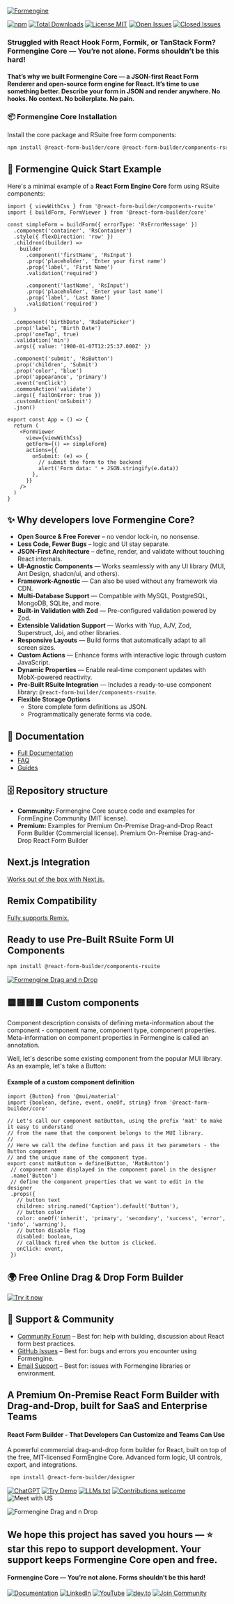 [![Formengine](./readme-assets/Formengine_bigpicture_2.png)](https://formengine.io)
<!-- ==================== FORMENGINE CORE BADGES ==================== -->
[![npm](https://img.shields.io/npm/v/@react-form-builder/core?style=for-the-badge&logo=npm&color=4286F4)](https://www.npmjs.com/package/@react-form-builder/core)
[![Total Downloads](https://img.shields.io/npm/dt/@react-form-builder/core?style=for-the-badge&logo=npm&color=4286F4)](https://www.npmjs.com/package/@react-form-builder/core)
[![License MIT](https://img.shields.io/badge/License-MIT-green?style=for-the-badge)](https://github.com/optimajet/formengine/blob/master/LICENSE)
[![Open Issues](https://img.shields.io/github/issues/optimajet/formengine?style=for-the-badge&logo=github&logoColor=white&color=orange)](https://github.com/optimajet/formengine/issues)
[![Closed Issues](https://img.shields.io/github/issues-closed/optimajet/formengine?style=for-the-badge&logo=github&logoColor=white&color=green)](https://github.com/optimajet/formengine/issues?q=is%3Aissue+is%3Aclosed)
<!-- ================================================================ -->
### Struggled with React Hook Form, Formik, or TanStack Form? Formengine Core — You’re not alone. Forms shouldn’t be this hard!

#### That’s why we built Formengine Core — a JSON-first React Form Renderer and open-source form engine for React. It’s time to use something better. Describe your form in JSON and render anywhere. No hooks. No context. No boilerplate. No pain.

### 📦 Formengine Core Installation  
Install the core package and RSuite free form components:  
 ```bash  
 npm install @react-form-builder/core @react-form-builder/components-rsuite  
 ```  
## 🚀 Formengine Quick Start Example

Here's a minimal example of a **React Form Engine Core** form using RSuite components:

```tsx
import { viewWithCss } from '@react-form-builder/components-rsuite'
import { buildForm, FormViewer } from '@react-form-builder/core'

const simpleForm = buildForm({ errorType: 'RsErrorMessage' })
  .component('container', 'RsContainer')
  .style({ flexDirection: 'row' })
  .children((builder) =>
    builder
      .component('firstName', 'RsInput')
      .prop('placeholder', 'Enter your first name')
      .prop('label', 'First Name')
      .validation('required')

      .component('lastName', 'RsInput')
      .prop('placeholder', 'Enter your last name')
      .prop('label', 'Last Name')
      .validation('required')
  )

  .component('birthDate', 'RsDatePicker')
  .prop('label', 'Birth Date')
  .prop('oneTap', true)
  .validation('min')
  .args({ value: '1900-01-07T12:25:37.000Z' })

  .component('submit', 'RsButton')
  .prop('children', 'Submit')
  .prop('color', 'blue')
  .prop('appearance', 'primary')
  .event('onClick')
  .commonAction('validate')
  .args({ failOnError: true })
  .customAction('onSubmit')
  .json()

export const App = () => {
  return (
    <FormViewer
      view={viewWithCss}
      getForm={() => simpleForm}
      actions={{
        onSubmit: (e) => {
          // submit the form to the backend
          alert('Form data: ' + JSON.stringify(e.data))
        },
      }}
    />
  )
}

 ```
## ✨ Why developers love Formengine Core?

- **Open Source & Free Forever** – no vendor lock-in, no nonsense. 
- **Less Code, Fewer Bugs** – logic and UI stay separate.   
- **JSON-First Architecture** – define, render, and validate without touching React internals.
- **UI-Agnostic Components** — Works seamlessly with any UI library (MUI, Ant Design, shadcn/ui, and others).  
- **Framework-Agnostic** — Can also be used without any framework via CDN.  
- **Multi-Database Support** — Compatible with MySQL, PostgreSQL, MongoDB, SQLite, and more.  
- **Built-in Validation with Zod** — Pre-configured validation powered by Zod.  
- **Extensible Validation Support** — Works with Yup, AJV, Zod, Superstruct, Joi, and other libraries.  
- **Responsive Layouts** — Build forms that automatically adapt to all screen sizes.  
- **Custom Actions** — Enhance forms with interactive logic through custom JavaScript.  
- **Dynamic Properties** — Enable real-time component updates with MobX-powered reactivity.
- **Pre-Built RSuite Integration** — Includes a ready-to-use component library: `@react-form-builder/components-rsuite`.
- **Flexible Storage Options**
  - Store complete form definitions as JSON.  
  - Programmatically generate forms via code.

## 📘 Documentation
- [Full Documentation](https://formengine.io/documentation/)
- [FAQ](https://formengine.io/documentation/category/faq)
- [Guides](https://formengine.io/documentation/category/guides)

## 🗄️ Repository structure
- **Community:** Formengine Core source code and examples for FormEngine Community (MIT license).
- **Premium:** Examples for Premium On-Premise Drag-and-Drop React Form Builder (Commercial license). Premium On-Premise Drag-and-Drop React Form Builder
 
## Next.js Integration
  [Works out of the box with Next.js. ](https://formengine.io/documentation/usage-with-nextjs) 
  
## Remix Compatibility
[Fully supports Remix.](https://formengine.io/documentation/usage-with-remix) 
  
## Ready to use Pre-Built RSuite Form UI Components  
 ```bash  
 npm install @react-form-builder/components-rsuite  
 ```  
[![Formengine Drag and n Drop](./readme-assets/components-ui.png)](https://formengine.io/react-form-components-library)

## 🟦🟥🟨🟩 Custom components

Component description consists of defining meta-information about the component - component name, component type, component properties. Meta-information on component properties in Formengine is called an annotation.

Well, let's describe some existing component from the popular MUI library. As an example, let's take a Button:
#### Example of a custom component definition
 ```tsx 
import {Button} from '@mui/material'
import {boolean, define, event, oneOf, string} from '@react-form-builder/core'

// Let's call our component matButton, using the prefix 'mat' to make it easy to understand
// from the name that the component belongs to the MUI library.
//
// Here we call the define function and pass it two parameters - the Button component
// and the unique name of the component type.
export const matButton = define(Button, 'MatButton')
  // component name displayed in the component panel in the designer
  .name('Button')
  // define the component properties that we want to edit in the designer
  .props({
    // button text
    children: string.named('Caption').default('Button'),
    // button color
    color: oneOf('inherit', 'primary', 'secondary', 'success', 'error', 'info', 'warning'),
    // button disable flag
    disabled: boolean,
    // callback fired when the button is clicked.
    onClick: event,
  })
 ```
## 🌍 Free Online Drag & Drop Form Builder  
[![Try it now](https://img.shields.io/badge/Try%20it%20Now-%20✅%20Live%20-brightgreen?style=for-the-badge)](https://formbuilder.formengine.io/)

## 🤝 Support & Community
- [Community Forum](https://github.com/optimajet/formengine/discussions) – Best for: help with building, discussion about React form best practices.  
- [GitHub Issues](https://github.com/optimajet/formengine/issues) – Best for: bugs and errors you encounter using Formengine.  
- [Email Support](mailto:support@optimajet.com) – Best for: issues with Formengine libraries or environment.

## A Premium On-Premise React Form Builder with Drag-and-Drop, built for SaaS and Enterprise Teams
#### React Form Builder - That Developers Can Customize and Teams Can Use
A powerful commercial drag-and-drop form builder for React, built on top of the free, MIT-licensed FormEngine Core. Advanced form logic, UI controls, export, and integrations.
```bash  
 npm install @react-form-builder/designer
 ```
[![ChatGPT](https://img.shields.io/badge/ChatGPT-COMPLEX_FORM_BUILDER-F58319?style=for-the-badge&logo=openai&logoColor=white)](https://formengine.io/ai-form-builder)
[![Try Demo](https://img.shields.io/badge/🚀_Try_Live_Demo-4286F4?style=for-the-badge)](https://demo.formengine.io/)
[![LLMs.txt ](https://img.shields.io/badge/_LLMs.txt-FF69B4?style=for-the-badge)](https://formengine.io/llms)
[![Contributions welcome](https://img.shields.io/badge/Contribute-💡_Ideas-FF69B4?style=for-the-badge&logo=github)](https://github.com/optimajet/formengine/issues)
![Meet with US](https://img.shields.io/badge/Book%20a%20Meeting-WITH_US-blue?style=for-the-badge&logo=calendar&logoColor=white&link=https://optimajet.com/book-a-meeting/)

![Formengine Drag and n Drop](./readme-assets/DND-react-form-builder.png)

## We hope this project has saved you hours — ⭐ **star this repo** to support development. Your support keeps Formengine Core open and free.
#### Formengine Core — You’re not alone. Forms shouldn’t be this hard! 

[![Documentation](https://img.shields.io/badge/Documentation-Read%20Docs-4B8BBE?style=for-the-badge&logo=read-the-docs&logoColor=white)](https://formengine.io/documentation/)
[![LinkedIn](https://img.shields.io/badge/LinkedIn-0077B5?style=for-the-badge&logo=linkedin&logoColor=white)](https://hk.linkedin.com/company/optimajet)
[![YouTube](https://img.shields.io/badge/YouTube-FF0000?style=for-the-badge&logo=youtube&logoColor=white)](https://www.youtube.com/@optimajet)
[![dev.to](https://img.shields.io/badge/dev.to-0A0A0A?style=for-the-badge&logo=dev.to&logoColor=white)](https://dev.to/optimajet)
[![Join Community](https://img.shields.io/badge/💬_Join-Community-4286F4?style=for-the-badge&logo=github)](https://github.com/optimajet/formengine/discussions)
